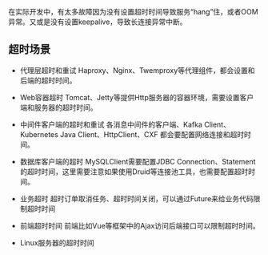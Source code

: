 
在实际开发中，有太多故障因为没有设置超时时间导致服务“hang”住，或者OOM异常。又或是没有设置keepalive，导致长连接异常中断。

## 超时场景
* 代理层超时和重试
Haproxy、Nginx、Twemproxy等代理组件，都会设置和后端的超时时间。

* Web容器超时
Tomcat、Jetty等提供Http服务器的容器环境，需要设置客户端和服务器的超时时间。

* 中间件客户端的超时和重试
各消息中间件的客户端、Kafka Client、Kubernetes Java Client、HttpClient、CXF 都会要配置网络连接和超时时间。

* 数据库客户端的超时
MySQLClient需要配置JDBC Connection、Statement的超时时间，这里需要注意如果使用Druid等连接池工具，也需要配置超时时间。

* 业务超时
超时订单取消任务、超时时间关闭，可以通过Future来给业务代码限制超时时间

* 前端超时时间
前端比如Vue等框架中的Ajax访问后端接口可以限制超时时间。

* Linux服务器的超时时间
